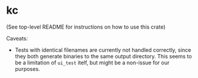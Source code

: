 # kc

(See top-level README for instructions on how to use this crate)

Caveats:
- Tests with identical filenames are currently not handled correctly, since they both generate binaries to the same output directory. This seems to be a limitation of `ui_test` itelf, but might be a non-issue for our purposes.
